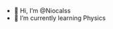 - 👋 Hi, I’m @Niocalss
- 🌱 I’m currently learning Physics

<!---
Niocalss/Niocalss is a ✨ special ✨ repository because its `README.md` (this file) appears on your GitHub profile.
You can click the Preview link to take a look at your changes.
--->
